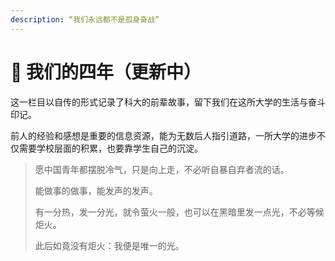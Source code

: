 ```yaml
---
description: “我们永远都不是孤身奋战”
---
```


# 🎥 我们的四年（更新中）

这一栏目以自传的形式记录了科大的前辈故事，留下我们在这所大学的生活与奋斗印记。

前人的经验和感想是重要的信息资源，能为无数后人指引道路，一所大学的进步不仅需要学校层面的积累，也要靠学生自己的沉淀。

> 愿中国青年都摆脱冷气，只是向上走，不必听自暴自弃者流的话。
>
> 能做事的做事，能发声的发声。
>
> 有一分热，发一分光，就令萤火一般，也可以在黑暗里发一点光，不必等候炬火。
>
> 此后如竟没有炬火：我便是唯一的光。
